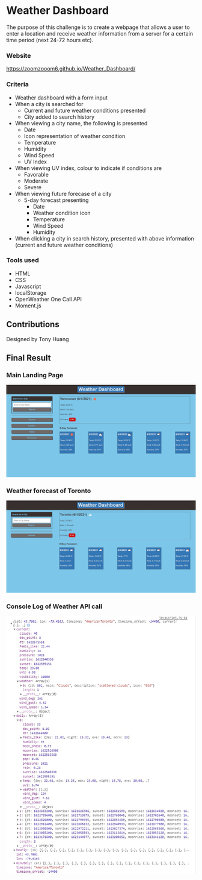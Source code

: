 # Weather Dashboard
The purpose of this challenge is to create a webpage that allows a user to enter a location and receive weather information from a server for a certain time period (next 24-72 hours etc).

### Website
https://zoomzooom6.github.io/Weather_Dashboard/

### Criteria
* Weather dashboard with a form input
* When a city is searched for
    * Current and future weather conditions presented
    * City added to search history
* When viewing a city name, the following is presented
    * Date
    * Icon representation of weather condition
    * Temperature 
    * Humidity
    * Wind Speed
    * UV Index
* When viewing UV index, colour to indicate if conditions are
    * Favorable
    * Moderate
    * Severe
* When viewing future forecase of a city
    * 5-day forecast presenting
        * Date
        * Weather condition icon
        * Temperature
        * Wind Speed
        * Humidity
* When clicking a city in search history, presented with above information (current and future weather conditions)

### Tools used
* HTML
* CSS
* Javascript
* localStorage
* OpenWeather One Call API
* Moment.js

## Contributions
Designed by Tony Huang

## Final Result

### Main Landing Page
<img src="./assets/images/MainPage.jpg" alt="Main landing page" />

### Weather forecast of Toronto
<img src="./assets/images/TorontoForeCast.jpg" alt="Toronto weather forecast" />

### Console Log of Weather API call
<img src="./assets/images/OpenWeatherCall.jpg" alt="Sample server return from OpenWeather API" />

